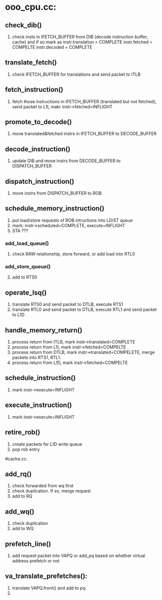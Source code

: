 # ooo_cpu.cc:
## check_dib()
1. check insts in IFETCH_BUFFER from DIB (decode instruction buffer, cache) and 
if so mark as 
  instr.translation = COMPLETE
  instr.fetched = COMPELTE
  instr.decoded = COMPLETE
## translate_fetch()
1. check IFETCH_BUFFER for translations and send packet to ITLB
## fetch_instruction()
1. fetch those instructions in IFETCH_BUFFER (translated but not fetched),
   send packet to L1I,
   makr instr->fetched=INFLIGHT
## promote_to_decode()
1. move translated&fetched instrs in IFETCH_BUFFER to DECODE_BUFFER
## decode_instruction()
1. update DIB and move instrs from DECODE_BUFFER to DISPATCH_BUFFER
## dispatch_instruction()
1. move instrs from DISPATCH_BUFFER to ROB
## schedule_memory_instruction()
1. put load/store requests of ROB intructions into LD/ST queue
2. mark: instr->scheduled=COMPLETE, execute=INFLIGHT
3. STA ???
### add_load_queue()
1. check RAW relationship, store forward, or add load into RTL0
### add_store_queue()
2. add to RTS0
## operate_lsq()
1. translate RTS0 and send packet to DTLB, execute RTS1
2. translate RTL0 and send packet to DTLB, execute RTL1 and send packet to L1D
## handle_memory_return()
1. process return from ITLB, mark instr->translated=COMPLETE
2. process return from L1I,  mark instr->fetched=COMPELTE
3. process return from DTLB, mark instr->translated=COMPELETE, merge packets into RTS1, RTL1.
4. process return from L1D,  mark instr->fetched=COMPELTE
## schedule_instruction()
1. mark instr->execute=INFLIGHT
## execute_instruction()
1. mark instr->execute=INFLIGHT
## retire_rob()
1. create packets for L1D write queue
2. pop rob entry

#cache.cc:
## add_rq()
1. check forwarded from wq first
2. check duplication. If so, merge request
3. add to RQ
## add_wq()
1. check duplication
2. add to WQ
## prefetch_line()
1. add request packet into VAPQ or add_pq based on whether virtual address prefetch or not
## va_translate_prefetches():
1. translate VAPQ.front() and add to pq
2. 




   
